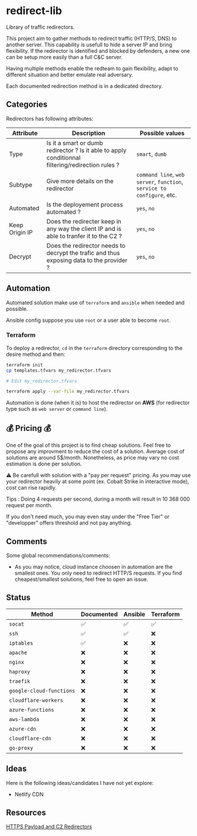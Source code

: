 # redirect-lib

Library of traffic redirectors.

This project aim to gather methods to redirect traffic (HTTP/S, DNS) to another server. This capability is usefull to hide a server IP and bring flexibility. If the redirector is identified and blocked by defenders, a new one can be setup more easily than a full C&C server.

Having multiple methods enable the redteam to gain flexibility, adapt to different situation and better emulate real adversary.

Each documented redirection method is in a dedicated directory.

## Categories

Redirectors has following attributes:

| Attribute      | Description                                                                                       | Possible values                                                        |
| -------------- | ------------------------------------------------------------------------------------------------- | ---------------------------------------------------------------------- |
| Type           | Is it a smart or dumb redirector ? Is it able to apply conditionnal filtering/redirection rules ? | `smart`, `dumb`                                                        |
| Subtype        | Give more details on the redirector                                                               | `command line`, `web server`, `function`, `service to configure`, etc. |
| Automated      | Is the deployement process automated ?                                                            | `yes`, `no`                                                            |
| Keep Origin IP | Does the redirecter keep in any way the client IP and is able to tranfer it to the C2 ?           | `yes`, `no`                                                            |
| Decrypt        | Does the redirector needs to decrypt the trafic and thus exposing data to the provider ?          | `yes`, `no`                                                            |

## Automation

Automated solution make use of `terraform` and `ansible` when needed and possible.

Ansible config suppose you use `root` or a user able to become `root`.

### Terraform

To deploy a redirector, `cd` in the `terraform` directory corresponding to the desire method and then:

```bash
terraform init
cp templates.tfvars my_redirector.tfvars

# Edit my_redirector.tfvars

terraform apply --var-file my_redirector.tfvars
```

Automation is done (when it is) to host the redirector on **AWS** (for redirector type such as `web server` or `command line`).

## 💰 Pricing 💰

One of the goal of this project is to find cheap solutions. Feel free to propose any improvment to reduce the cost of a solution. Average cost of solutions are around 5$/month. Nonetheless, as price may vary no cost estimation is done per solution.

:warning: Be carefull with solution with a "pay per request" pricing. As you may use your redirector heavily at some point (ex. Cobalt Strike in interactive mode), cost can rise rapidly.

Tips : Doing 4 requests per second, during a month will result in 10 368 000 request per month.

If you don't need much, you may even stay under the "Free Tier" or "developper" offers threshold and not pay anything.

## Comments

Some global recommendations/comments:

- As you may notice, cloud instance choosen in automation are the smallest ones. You only need to redirect HTTP/S requests. If you find cheapest/smallest solutions, feel free to open an issue.

## Status

| Method                   | Documented         | Ansible            | Terraform          |
| ------------------------ | ------------------ | ------------------ | ------------------ |
| `socat`                  | :white_check_mark: | :white_check_mark: | :white_check_mark: |
| `ssh`                    | :white_check_mark: | :white_check_mark: | :x:                |
| `iptables`               | :white_check_mark: | :x:                | :x:                |
| `apache`                 | :x:                | :x:                | :x:                |
| `nginx`                  | :x:                | :x:                | :x:                |
| `haproxy`                | :x:                | :x:                | :x:                |
| `traefik`                | :x:                | :x:                | :x:                |
| `google-cloud-functions` | :x:                | :x:                | :x:                |
| `cloudflare-workers`     | :x:                | :x:                | :x:                |
| `azure-functions`        | :x:                | :x:                | :x:                |
| `aws-lambda`             | :x:                | :x:                | :x:                |
| `azure-cdn`              | :x:                | :x:                | :x:                |
| `cloudflare-cdn`         | :x:                | :x:                | :x:                |
| `go-proxy`               | :x:                | :x:                | :x:                |

## Ideas

Here is the following ideas/candidates I have not yet explore:

- Netlify CDN

## Resources

[HTTPS Payload and C2 Redirectors](https://posts.specterops.io/https-payload-and-c2-redirectors-ff8eb6f87742)
